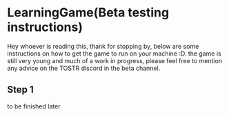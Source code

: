 # LearningGame(Beta testing instructions)

Hey whoever is reading this, thank for stopping by, below are some instructions on how to get the game to run on your machine :D.
the game is still very young and much of a work in progress, please feel free to mention any advice on the TOSTR discord in the beta channel.

## Step 1

to be finished later
